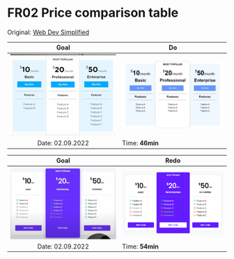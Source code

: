 # FR02 Price comparison table

Original: [Web Dev Simplified](https://youtu.be/M_bhZEY6_kM?t=20)

Goal             | Do 
:-------------------------:|---------------------------
<img src="do/goal.png" style="width:300px" />  | <img src="do/result.png" style="width:300px" /> 
Date: 02.09.2022 | Time: **46min** 

Goal             | Redo 
:-------------------------:|---------------------------
<img src="redo/goal.png" style="width:300px" />|<img src="redo/result.png" style="width:300px" /> 
Date: 02.09.2022 | Time: **54min** 
